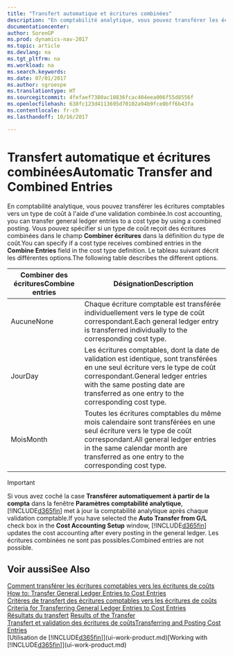 ```yaml
---
title: "Transfert automatique et écritures combinées"
description: "En comptabilité analytique, vous pouvez transférer les écritures comptables vers un type de coût à l'aide d'une validation combinée. Vous pouvez spécifier si un type de coût reçoit des écritures combinées dans le champ **Combiner écritures** dans la définition du type de coût. Le tableau suivant décrit les différentes options."
documentationcenter: 
author: SorenGP
ms.prod: dynamics-nav-2017
ms.topic: article
ms.devlang: na
ms.tgt_pltfrm: na
ms.workload: na
ms.search.keywords: 
ms.date: 07/01/2017
ms.author: sgroespe
ms.translationtype: HT
ms.sourcegitcommit: 4fefaef7380ac10836fcac404eea006f55d8556f
ms.openlocfilehash: 638fc123d4113695d70102a94b9fce0bff6b43fa
ms.contentlocale: fr-ch
ms.lasthandoff: 10/16/2017

---
```

# <a name="automatic-transfer-and-combined-entries"></a><span data-ttu-id="231b6-105">Transfert automatique et écritures combinées</span><span class="sxs-lookup"><span data-stu-id="231b6-105">Automatic Transfer and Combined Entries</span></span>
<span data-ttu-id="231b6-106">En comptabilité analytique, vous pouvez transférer les écritures comptables vers un type de coût à l'aide d'une validation combinée.</span><span class="sxs-lookup"><span data-stu-id="231b6-106">In cost accounting, you can transfer general ledger entries to a cost type by using a combined posting.</span></span> <span data-ttu-id="231b6-107">Vous pouvez spécifier si un type de coût reçoit des écritures combinées dans le champ **Combiner écritures** dans la définition du type de coût.</span><span class="sxs-lookup"><span data-stu-id="231b6-107">You can specify if a cost type receives combined entries in the **Combine Entries** field in the cost type definition.</span></span> <span data-ttu-id="231b6-108">Le tableau suivant décrit les différentes options.</span><span class="sxs-lookup"><span data-stu-id="231b6-108">The following table describes the different options.</span></span>  

|<span data-ttu-id="231b6-109">Combiner des écritures</span><span class="sxs-lookup"><span data-stu-id="231b6-109">Combine entries</span></span>|<span data-ttu-id="231b6-110">Désignation</span><span class="sxs-lookup"><span data-stu-id="231b6-110">Description</span></span>|  
|---------------------|-----------------|  
|<span data-ttu-id="231b6-111">Aucune</span><span class="sxs-lookup"><span data-stu-id="231b6-111">None</span></span>|<span data-ttu-id="231b6-112">Chaque écriture comptable est transférée individuellement vers le type de coût correspondant.</span><span class="sxs-lookup"><span data-stu-id="231b6-112">Each general ledger entry is transferred individually to the corresponding cost type.</span></span>|  
|<span data-ttu-id="231b6-113">Jour</span><span class="sxs-lookup"><span data-stu-id="231b6-113">Day</span></span>|<span data-ttu-id="231b6-114">Les écritures comptables, dont la date de validation est identique, sont transférées en une seul écriture vers le type de coût correspondant.</span><span class="sxs-lookup"><span data-stu-id="231b6-114">General ledger entries with the same posting date are transferred as one entry to the corresponding cost type.</span></span>|  
|<span data-ttu-id="231b6-115">Mois</span><span class="sxs-lookup"><span data-stu-id="231b6-115">Month</span></span>|<span data-ttu-id="231b6-116">Toutes les écritures comptables du même mois calendaire sont transférées en une seul écriture vers le type de coût correspondant.</span><span class="sxs-lookup"><span data-stu-id="231b6-116">All general ledger entries in the same calendar month are transferred as one entry to the corresponding cost type.</span></span>|  

> [!IMPORTANT]  
>  <span data-ttu-id="231b6-117">Si vous avez coché la case **Transférer automatiquement à partir de la compta** dans la fenêtre **Paramètres comptabilité analytique**, [!INCLUDE[d365fin](includes/d365fin_md.md)] met à jour la comptabilité analytique après chaque validation comptable.</span><span class="sxs-lookup"><span data-stu-id="231b6-117">If you have selected the **Auto Transfer from G/L** check box in the **Cost Accounting Setup** window, [!INCLUDE[d365fin](includes/d365fin_md.md)] updates the cost accounting after every posting in the general ledger.</span></span> <span data-ttu-id="231b6-118">Les écritures combinées ne sont pas possibles.</span><span class="sxs-lookup"><span data-stu-id="231b6-118">Combined entries are not possible.</span></span>  

## <a name="see-also"></a><span data-ttu-id="231b6-119">Voir aussi</span><span class="sxs-lookup"><span data-stu-id="231b6-119">See Also</span></span>  
 <span data-ttu-id="231b6-120">[Comment transférer les écritures comptables vers les écritures de coûts](finance-how-to-transfer-general-ledger-entries-to-cost-entries.md) </span><span class="sxs-lookup"><span data-stu-id="231b6-120">[How to: Transfer General Ledger Entries to Cost Entries](finance-how-to-transfer-general-ledger-entries-to-cost-entries.md) </span></span>  
 <span data-ttu-id="231b6-121">[Critères de transfert des écritures comptables vers les écritures de coûts](finance-criteria-for-transferring-general-ledger-entries-to-cost-entries.md) </span><span class="sxs-lookup"><span data-stu-id="231b6-121">[Criteria for Transferring General Ledger Entries to Cost Entries](finance-criteria-for-transferring-general-ledger-entries-to-cost-entries.md) </span></span>  
 <span data-ttu-id="231b6-122">[Résultats du transfert](finance-results-of-the-transfer.md) </span><span class="sxs-lookup"><span data-stu-id="231b6-122">[Results of the Transfer](finance-results-of-the-transfer.md) </span></span>  
 [<span data-ttu-id="231b6-123">Transfert et validation des écritures de coûts</span><span class="sxs-lookup"><span data-stu-id="231b6-123">Transferring and Posting Cost Entries</span></span>](finance-transfer-and-post-cost-entries.md)  
 <span data-ttu-id="231b6-124">[Utilisation de [!INCLUDE[d365fin](includes/d365fin_md.md)]](ui-work-product.md)</span><span class="sxs-lookup"><span data-stu-id="231b6-124">[Working with [!INCLUDE[d365fin](includes/d365fin_md.md)]](ui-work-product.md)</span></span>

